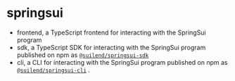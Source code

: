 # springsui

- frontend, a TypeScript frontend for interacting with the SpringSui program
- sdk, a TypeScript SDK for interacting with the SpringSui program published on npm as [`@suilend/springsui-sdk`](https://www.npmjs.com/package/@suilend/springsui-sdk)
- cli, a CLI for interacting with the SpringSui program published on npm as [`@suilend/springsui-cli`](https://www.npmjs.com/package/@suilend/springsui-cli)
  .
